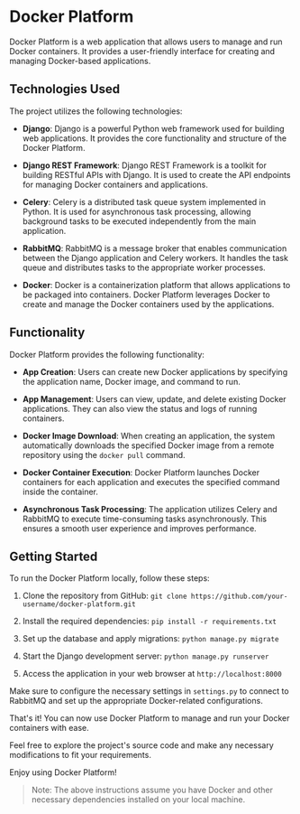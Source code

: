 # Docker Platform

Docker Platform is a web application that allows users to manage and run Docker containers. It provides a user-friendly interface for creating and managing Docker-based applications.

## Technologies Used

The project utilizes the following technologies:

- **Django**: Django is a powerful Python web framework used for building web applications. It provides the core functionality and structure of the Docker Platform.

- **Django REST Framework**: Django REST Framework is a toolkit for building RESTful APIs with Django. It is used to create the API endpoints for managing Docker containers and applications.

- **Celery**: Celery is a distributed task queue system implemented in Python. It is used for asynchronous task processing, allowing background tasks to be executed independently from the main application.

- **RabbitMQ**: RabbitMQ is a message broker that enables communication between the Django application and Celery workers. It handles the task queue and distributes tasks to the appropriate worker processes.

- **Docker**: Docker is a containerization platform that allows applications to be packaged into containers. Docker Platform leverages Docker to create and manage the Docker containers used by the applications.

## Functionality

Docker Platform provides the following functionality:

- **App Creation**: Users can create new Docker applications by specifying the application name, Docker image, and command to run.

- **App Management**: Users can view, update, and delete existing Docker applications. They can also view the status and logs of running containers.

- **Docker Image Download**: When creating an application, the system automatically downloads the specified Docker image from a remote repository using the `docker pull` command.

- **Docker Container Execution**: Docker Platform launches Docker containers for each application and executes the specified command inside the container.

- **Asynchronous Task Processing**: The application utilizes Celery and RabbitMQ to execute time-consuming tasks asynchronously. This ensures a smooth user experience and improves performance.

## Getting Started

To run the Docker Platform locally, follow these steps:

1. Clone the repository from GitHub: `git clone https://github.com/your-username/docker-platform.git`

2. Install the required dependencies: `pip install -r requirements.txt`

3. Set up the database and apply migrations: `python manage.py migrate`

4. Start the Django development server: `python manage.py runserver`

5. Access the application in your web browser at `http://localhost:8000`

Make sure to configure the necessary settings in `settings.py` to connect to RabbitMQ and set up the appropriate Docker-related configurations.

That's it! You can now use Docker Platform to manage and run your Docker containers with ease.

Feel free to explore the project's source code and make any necessary modifications to fit your requirements.

Enjoy using Docker Platform!

> Note: The above instructions assume you have Docker and other necessary dependencies installed on your local machine.
